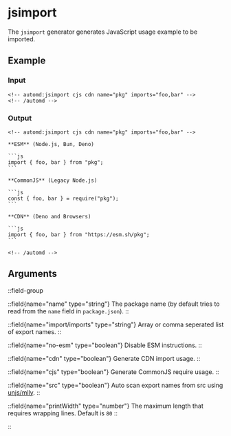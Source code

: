 # jsimport

The `jsimport` generator generates JavaScript usage example to be imported.

## Example

<!-- automd:example cjs cdn generator=jsimport name=pkg imports="foo,bar" -->

### Input

    <!-- automd:jsimport cjs cdn name="pkg" imports="foo,bar" -->
    <!-- /automd -->

### Output

    <!-- automd:jsimport cjs cdn name="pkg" imports="foo,bar" -->

    **ESM** (Node.js, Bun, Deno)

    ```js
    import { foo, bar } from "pkg";
    ```

    **CommonJS** (Legacy Node.js)

    ```js
    const { foo, bar } = require("pkg");
    ```

    **CDN** (Deno and Browsers)

    ```js
    import { foo, bar } from "https://esm.sh/pkg";
    ```

    <!-- /automd -->

<!-- /automd -->

## Arguments

::field-group

::field{name="name" type="string"}
The package name (by default tries to read from the `name` field in `package.json`).
::

::field{name="import/imports" type="string"}
Array or comma seperated list of export names.
::

::field{name="no-esm" type="boolean"}
Disable ESM instructions.
::

::field{name="cdn" type="boolean"}
Generate CDN import usage.
::

::field{name="cjs" type="boolean"}
Generate CommonJS require usage.
::

::field{name="src" type="boolean"}
Auto scan export names from src using [unjs/mlly](https://mlly.unjs.io).
::

::field{name="printWidth" type="number"}
The maximum length that requires wrapping lines. Default is `80`
::

::
